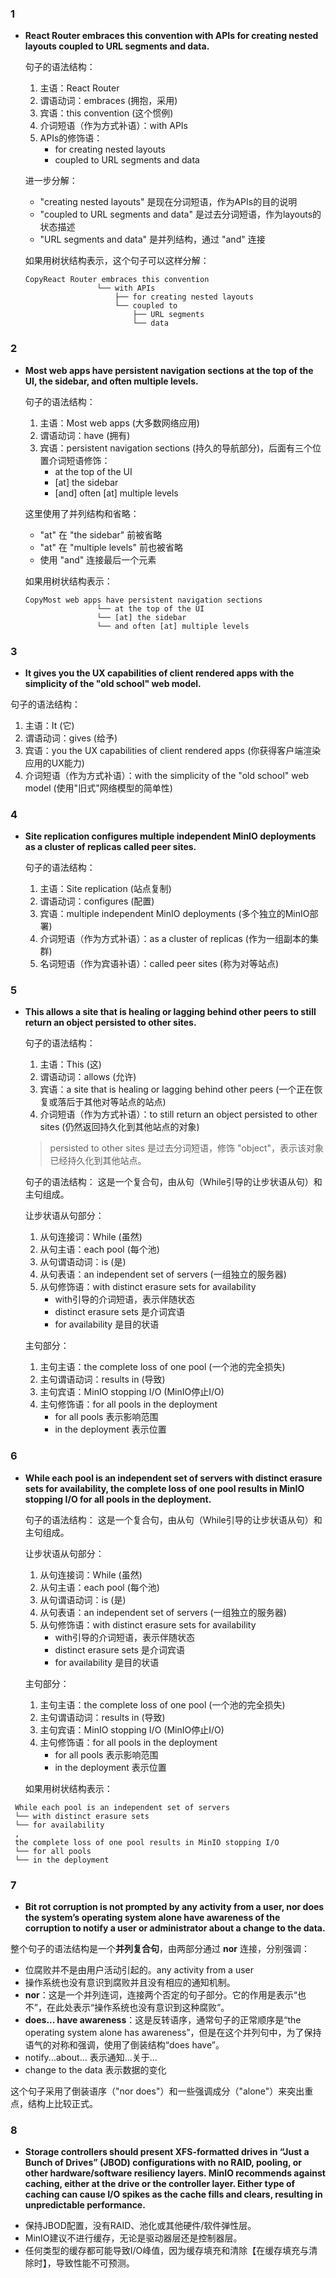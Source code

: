 
### 1
* **React Router embraces this convention with APIs for creating nested layouts coupled to URL segments and data.**

  句子的语法结构：

  1. 主语：React Router
  2. 谓语动词：embraces (拥抱，采用)
  3. 宾语：this convention (这个惯例)
  4. 介词短语（作为方式补语）：with APIs
  5. APIs的修饰语：
     - for creating nested layouts
     - coupled to URL segments and data

  进一步分解：

  - "creating nested layouts" 是现在分词短语，作为APIs的目的说明
  - "coupled to URL segments and data" 是过去分词短语，作为layouts的状态描述
  - "URL segments and data" 是并列结构，通过 "and" 连接

  如果用树状结构表示，这个句子可以这样分解：

  ```
  CopyReact Router embraces this convention
                  └── with APIs
                      ├── for creating nested layouts
                      └── coupled to
                          ├── URL segments
                          └── data
  ```

### 2
* **Most web apps have persistent navigation sections at the top of the UI, the sidebar, and often multiple levels.**

  句子的语法结构：

  1. 主语：Most web apps (大多数网络应用)
  2. 谓语动词：have (拥有)
  3. 宾语：persistent navigation sections (持久的导航部分)，后面有三个位置介词短语修饰：
     - at the top of the UI
     - [at] the sidebar
     - [and] often [at] multiple levels

  这里使用了并列结构和省略：

  - "at" 在 "the sidebar" 前被省略
  - "at" 在 "multiple levels" 前也被省略
  - 使用 "and" 连接最后一个元素

  如果用树状结构表示：

  ```
  CopyMost web apps have persistent navigation sections
                  └── at the top of the UI
                  └── [at] the sidebar
                  └── and often [at] multiple levels
  ```

### 3
*  **It gives you the UX capabilities of client rendered apps with the simplicity of the "old school" web model.**

  句子的语法结构：

  1. 主语：It (它)
  2. 谓语动词：gives (给予)
  3. 宾语：you the UX capabilities of client rendered apps (你获得客户端渲染应用的UX能力)
  4. 介词短语（作为方式补语）：with the simplicity of the "old school" web model (使用"旧式"网络模型的简单性)

### 4 
* **Site replication configures multiple independent MinIO deployments as a cluster of replicas called peer sites.**

  句子的语法结构：

  1. 主语：Site replication (站点复制)
  2. 谓语动词：configures (配置)
  3. 宾语：multiple independent MinIO deployments (多个独立的MinIO部署)
  4. 介词短语（作为方式补语）：as a cluster of replicas (作为一组副本的集群)
  5. 名词短语（作为宾语补语）：called peer sites (称为对等站点)

### 5
* **This allows a site that is healing or lagging behind other peers to still return an object persisted to other sites.**

  句子的语法结构：

  1. 主语：This (这)
  2. 谓语动词：allows (允许)
  3. 宾语：a site that is healing or lagging behind other peers (一个正在恢复或落后于其他对等站点的站点)
  4. 介词短语（作为方式补语）：to still return an object persisted to other sites (仍然返回持久化到其他站点的对象)
  > persisted to other sites  是过去分词短语，修饰 "object"，表示该对象已经持久化到其他站点。
  
  句子的语法结构：
  这是一个复合句，由从句（While引导的让步状语从句）和主句组成。
  
  让步状语从句部分：
  1. 从句连接词：While (虽然)
  2. 从句主语：each pool (每个池)
  3. 从句谓语动词：is (是)
  4. 从句表语：an independent set of servers (一组独立的服务器)
  5. 从句修饰语：with distinct erasure sets for availability
     - with引导的介词短语，表示伴随状态
     - distinct erasure sets 是介词宾语
     - for availability 是目的状语
  
  主句部分：
  1. 主句主语：the complete loss of one pool (一个池的完全损失)
  2. 主句谓语动词：results in (导致)
  3. 主句宾语：MinIO stopping I/O (MinIO停止I/O)
  4. 主句修饰语：for all pools in the deployment
     - for all pools 表示影响范围
     - in the deployment 表示位置

### 6
* **While each pool is an independent set of servers with distinct erasure sets for availability, the complete loss of one pool results in MinIO stopping I/O for all pools in the deployment.**

  句子的语法结构：
  这是一个复合句，由从句（While引导的让步状语从句）和主句组成。

  让步状语从句部分：
  1. 从句连接词：While (虽然)
  2. 从句主语：each pool (每个池)
  3. 从句谓语动词：is (是)
  4. 从句表语：an independent set of servers (一组独立的服务器)
  5. 从句修饰语：with distinct erasure sets for availability
     - with引导的介词短语，表示伴随状态
     - distinct erasure sets 是介词宾语
     - for availability 是目的状语

  主句部分：
  1. 主句主语：the complete loss of one pool (一个池的完全损失)
  2. 主句谓语动词：results in (导致)
  3. 主句宾语：MinIO stopping I/O (MinIO停止I/O)
  4. 主句修饰语：for all pools in the deployment
     - for all pools 表示影响范围
     - in the deployment 表示位置

  如果用树状结构表示：
 ```
  While each pool is an independent set of servers
  └── with distinct erasure sets
  └── for availability
  ,
  the complete loss of one pool results in MinIO stopping I/O
  └── for all pools
  └── in the deployment 
```

### 7
* **Bit rot corruption is not prompted by any activity from a user, nor does the system’s operating system alone have awareness of the corruption to notify a user or administrator about a change to the data.**

整个句子的语法结构是一个**并列复合句**，由两部分通过 **nor** 连接，分别强调：
- 位腐败并不是由用户活动引起的。any activity from a user
- 操作系统也没有意识到腐败并且没有相应的通知机制。
- **nor**：这是一个并列连词，连接两个否定的句子部分。它的作用是表示“也不”，在此处表示“操作系统也没有意识到这种腐败”。
- **does... have awareness**：这是反转语序，通常句子的正常顺序是“the operating system alone has awareness”，但是在这个并列句中，为了保持语气的对称和强调，使用了倒装结构“does have”。
- notify...about... 表示通知...关于...
- change to the data 表示数据的变化

这个句子采用了倒装语序（"nor does"）和一些强调成分（"alone"）来突出重点，结构上比较正式。


### 8
* **Storage controllers should present XFS-formatted drives in “Just a Bunch of Drives” (JBOD) configurations with no RAID, pooling, or other hardware/software resiliency layers. MinIO recommends against caching, either at the drive or the controller layer. Either type of caching can cause I/O spikes as the cache fills and clears, resulting in unpredictable performance.**

- 保持JBOD配置，没有RAID、池化或其他硬件/软件弹性层。
- MinIO建议不进行缓存，无论是驱动器层还是控制器层。
- 任何类型的缓存都可能导致I/O峰值，因为缓存填充和清除【在缓存填充与清除时】，导致性能不可预测。





